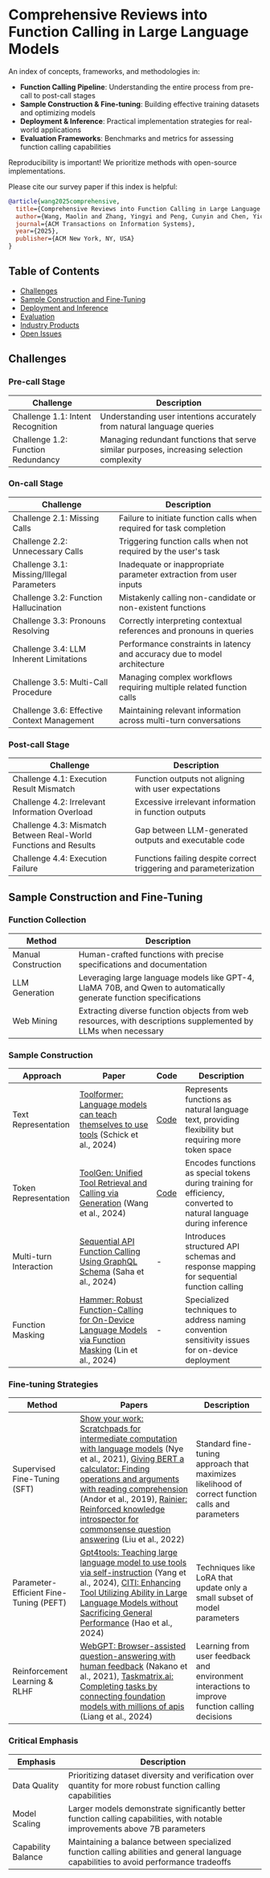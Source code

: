 # Comprehensive Reviews into Function Calling in Large Language Models

An index of concepts, frameworks, and methodologies in:
- **Function Calling Pipeline**: Understanding the entire process from pre-call to post-call stages
- **Sample Construction & Fine-tuning**: Building effective training datasets and optimizing models
- **Deployment & Inference**: Practical implementation strategies for real-world applications
- **Evaluation Frameworks**: Benchmarks and metrics for assessing function calling capabilities

Reproducibility is important! We prioritize methods with open-source implementations.

Please cite our survey paper if this index is helpful:

```bibtex
@article{wang2025comprehensive,
  title={Comprehensive Reviews into Function Calling in Large Language Models: An Industrial Perspective},
  author={Wang, Maolin and Zhang, Yingyi and Peng, Cunyin and Chen, Yicheng and Zhou, Wei and Gu, Jinjie and Zhuang, Chenyi and Guo, Ruocheng and Yu, Bowen and Wang, Wanyu and Zhao, Xiangyu},
  journal={ACM Transactions on Information Systems},
  year={2025},
  publisher={ACM New York, NY, USA}
}
```

## Table of Contents
- [Challenges](#challenges)
- [Sample Construction and Fine-Tuning](#sample-construction-and-fine-tuning)
- [Deployment and Inference](#deployment-and-inference)
- [Evaluation](#evaluation)
- [Industry Products](#industry-products)
- [Open Issues](#open-issues)


## Challenges

### Pre-call Stage
| Challenge | Description |
|-----------|-------------|
| Challenge 1.1: Intent Recognition | Understanding user intentions accurately from natural language queries |
| Challenge 1.2: Function Redundancy | Managing redundant functions that serve similar purposes, increasing selection complexity |

### On-call Stage
| Challenge | Description |
|-----------|-------------|
| Challenge 2.1: Missing Calls | Failure to initiate function calls when required for task completion |
| Challenge 2.2: Unnecessary Calls | Triggering function calls when not required by the user's task |
| Challenge 3.1: Missing/Illegal Parameters | Inadequate or inappropriate parameter extraction from user inputs |
| Challenge 3.2: Function Hallucination | Mistakenly calling non-candidate or non-existent functions |
| Challenge 3.3: Pronouns Resolving | Correctly interpreting contextual references and pronouns in queries |
| Challenge 3.4: LLM Inherent Limitations | Performance constraints in latency and accuracy due to model architecture |
| Challenge 3.5: Multi-Call Procedure | Managing complex workflows requiring multiple related function calls |
| Challenge 3.6: Effective Context Management | Maintaining relevant information across multi-turn conversations |

### Post-call Stage
| Challenge | Description |
|-----------|-------------|
| Challenge 4.1: Execution Result Mismatch | Function outputs not aligning with user expectations |
| Challenge 4.2: Irrelevant Information Overload | Excessive irrelevant information in function outputs |
| Challenge 4.3: Mismatch Between Real-World Functions and Results | Gap between LLM-generated outputs and executable code |
| Challenge 4.4: Execution Failure | Functions failing despite correct triggering and parameterization |


## Sample Construction and Fine-Tuning

### Function Collection
| Method | Description |
|--------|-------------|
| Manual Construction | Human-crafted functions with precise specifications and documentation |
| LLM Generation | Leveraging large language models like GPT-4, LlaMA 70B, and Qwen to automatically generate function specifications |
| Web Mining | Extracting diverse function objects from web resources, with descriptions supplemented by LLMs when necessary |

### Sample Construction
| Approach | Paper | Code | Description |
|----------|-------|------|-------------|
| Text Representation | [Toolformer: Language models can teach themselves to use tools](https://arxiv.org/abs/2302.04761) (Schick et al., 2024) | [Code](https://github.com/lucidrains/toolformer-pytorch) | Represents functions as natural language text, providing flexibility but requiring more token space |
| Token Representation | [ToolGen: Unified Tool Retrieval and Calling via Generation](https://arxiv.org/abs/2410.03439) (Wang et al., 2024) | [Code](https://github.com/OpenLLMAI/ToolGen) | Encodes functions as special tokens during training for efficiency, converted to natural language during inference |
| Multi-turn Interaction | [Sequential API Function Calling Using GraphQL Schema](https://aclanthology.org/2024.emnlp-industry-4107/) (Saha et al., 2024) | - | Introduces structured API schemas and response mapping for sequential function calling |
| Function Masking | [Hammer: Robust Function-Calling for On-Device Language Models via Function Masking](https://arxiv.org/abs/2410.04587) (Lin et al., 2024) | - | Specialized techniques to address naming convention sensitivity issues for on-device deployment |

### Fine-tuning Strategies
| Method | Papers | Description |
|--------|--------|-------------|
| Supervised Fine-Tuning (SFT) | [Show your work: Scratchpads for intermediate computation with language models](https://arxiv.org/abs/2112.00114) (Nye et al., 2021), [Giving BERT a calculator: Finding operations and arguments with reading comprehension](https://arxiv.org/abs/1909.00109) (Andor et al., 2019), [Rainier: Reinforced knowledge introspector for commonsense question answering](https://arxiv.org/abs/2210.03078) (Liu et al., 2022) | Standard fine-tuning approach that maximizes likelihood of correct function calls and parameters |
| Parameter-Efficient Fine-Tuning (PEFT) | [Gpt4tools: Teaching large language model to use tools via self-instruction](https://arxiv.org/abs/2305.05181) (Yang et al., 2024), [CITI: Enhancing Tool Utilizing Ability in Large Language Models without Sacrificing General Performance](https://arxiv.org/abs/2409.13202) (Hao et al., 2024) | Techniques like LoRA that update only a small subset of model parameters |
| Reinforcement Learning & RLHF | [WebGPT: Browser-assisted question-answering with human feedback](https://arxiv.org/abs/2112.09332) (Nakano et al., 2021), [Taskmatrix.ai: Completing tasks by connecting foundation models with millions of apis](https://arxiv.org/abs/2303.16434) (Liang et al., 2024) | Learning from user feedback and environment interactions to improve function calling decisions |

### Critical Emphasis
| Emphasis | Description |
|----------|-------------|
| Data Quality | Prioritizing dataset diversity and verification over quantity for more robust function calling capabilities |
| Model Scaling | Larger models demonstrate significantly better function calling capabilities, with notable improvements above 7B parameters |
| Capability Balance | Maintaining a balance between specialized function calling abilities and general language capabilities to avoid performance tradeoffs |
